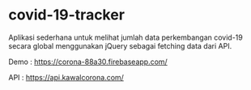 # covid-19-tracker
Aplikasi sederhana untuk melihat jumlah data perkembangan covid-19 secara global menggunakan jQuery sebagai fetching data dari API.

Demo : https://corona-88a30.firebaseapp.com/

API : https://api.kawalcorona.com/
